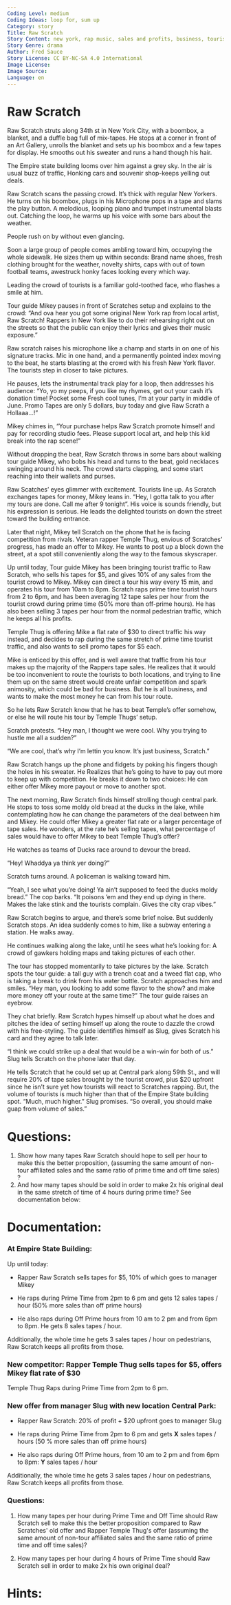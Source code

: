 ```yaml
---
Coding Level: medium
Coding Ideas: loop for, sum up
Category: story
Title: Raw Scratch
Story Content: new york, rap music, sales and profits, business, tourists
Story Genre: drama
Author: Fred Sauce
Story License: CC BY-NC-SA 4.0 International
Image License:
Image Source:
Language: en
---
```


# Raw Scratch

Raw Scratch struts along 34th st in New York City, with a boombox, a blanket, and a duffle bag full of mix-tapes.  He stops at a corner in front of an Art Gallery, unrolls the blanket and sets up his boombox and a few tapes for display. He smooths out his sweater and runs a hand though his hair.

The Empire state building looms over him against a grey sky. In the air is usual buzz of traffic, Honking cars and souvenir shop-keeps yelling out deals.

Raw Scratch scans the passing crowd. It’s thick with regular New Yorkers. He turns on his boombox, plugs in his Microphone pops in a tape and slams the play button. A melodious, looping piano and trumpet instrumental blasts out. Catching the loop, he warms up his voice with some bars about the weather.

People rush on by without even glancing.

Soon a large group of people comes ambling toward him, occupying the whole sidewalk. He sizes them up within seconds: Brand name shoes, fresh clothing brought for the weather, novelty shirts, caps with out of town football teams, awestruck honky faces looking every which way.

Leading the crowd of tourists is a familiar gold-toothed face, who flashes a smile at him.

Tour guide Mikey pauses in front of Scratches setup and explains to the crowd: “And ova hear you got some original New York rap from local artist, Raw Scratch! Rappers in New York like to do their rehearsing right out on the streets so that the public can enjoy their lyrics and gives their music exposure.”


Raw scratch raises his microphone like a champ and starts in on one of his signature tracks. Mic in one hand, and a permanently pointed index moving to the beat, he starts blasting at the crowd with his fresh New York flavor. The tourists step in closer to take pictures.

He pauses, lets the instrumental track play for a loop, then addresses his audience: “Yo, yo my peeps, if you like my rhymes, get out your cash it’s donation time! Pocket some Fresh cool tunes, I’m at your party in middle of June. Promo Tapes are only 5 dollars, buy today and give Raw Scrath a Hollaaa…!”

Mikey chimes in, “Your purchase helps Raw Scratch promote himself and pay for recording studio fees. Please support local art, and help this kid break into the rap scene!”

Without dropping the beat, Raw Scratch throws in some bars about walking tour guide Mikey, who bobs his head and turns to the beat, gold necklaces swinging around his neck. The crowd starts clapping, and some start reaching into their wallets and purses.

Raw Scatches’ eyes glimmer with excitement. Tourists line up. As Scratch exchanges tapes for money, Mikey leans in. “Hey, I gotta talk to you after my tours are done. Call me after 9 tonight”. His voice is sounds friendly, but his expression is serious. He leads the delighted tourists on down the street toward the building entrance.

Later that night, Mikey tell Scratch on the phone that he is facing competition from rivals. Veteran rapper Temple Thug, envious of Scratches’ progress, has made an offer to Mikey. He wants to post up a block down the street, at a spot still conveniently along the way to the famous skyscraper.

Up until today, Tour guide Mikey has been bringing tourist traffic to Raw Scratch, who sells his tapes for $5, and gives 10% of any sales from the tourist crowd to Mikey. Mikey can direct a tour his way every 15 min, and operates his tour from 10am to 8pm. Scratch raps prime time tourist hours from 2 to 6pm, and has been averaging 12 tape sales per hour from the tourist crowd during prime time (50% more than off-prime hours). He has also been selling 3 tapes per hour from the normal pedestrian traffic, which he keeps all his profits.

Temple Thug is offering Mike a flat rate of $30 to direct traffic his way instead, and decides to rap during the same stretch of prime time tourist traffic, and also wants to sell promo tapes for $5 each.

Mike is enticed by this offer, and is well aware that traffic from his tour makes up the majority of the Rappers tape sales. He realizes that it would be too inconvenient to route the tourists to both locations, and trying to line them up on the same street would create unfair competition and spark animosity, which could be bad for business. But he is all business, and wants to make the most money he can from his tour route.

So he lets Raw Scratch know that he has to beat Temple’s offer somehow, or else he will route his tour by Temple Thugs’ setup.

Scratch protests. “Hey man, I thought we were cool. Why you trying to hustle me all a sudden?”

“We are cool, that’s why I’m lettin you know. It’s just business, Scratch.”

Raw Scratch hangs up the phone and fidgets by poking his fingers though the holes in his sweater. He Realizes that he’s going to have to pay out more to keep up with competition. He breaks it down to two choices: He can either offer Mikey more payout or move to another spot.

The next morning, Raw Scratch finds himself strolling though central park. He stops to toss some moldy old bread at the ducks in the lake, while contemplating how he can change the parameters of the deal between him and Mikey. He could offer Mikey a greater flat rate or a larger percentage of tape sales. He wonders, at the rate he’s selling tapes, what percentage of sales would have to offer Mikey to beat Temple Thug’s offer?

He watches as teams of Ducks race around to devour the bread.

“Hey! Whaddya ya think yer doing?”

Scratch turns around. A policeman is walking toward him.

“Yeah, I see what you’re doing! Ya ain’t supposed to feed the ducks moldy bread.” The cop barks. “It poisons ’em and they end up dying in there. Makes the lake stink and the tourists complain. Gives the city crap vibes.”

Raw Scratch begins to argue, and there’s some brief noise. But suddenly Scratch stops. An idea suddenly comes to him, like a subway entering a station. He walks away.

He continues walking along the lake, until he sees what he’s looking for: A crowd of gawkers holding maps and taking pictures of each other.

The tour has stopped momentarily to take pictures by the lake. Scratch spots the tour guide: a tall guy with a trench coat and a tweed flat cap, who is taking a break to drink from his water bottle. Scratch approaches him and smiles. “Hey man, you looking to add some flavor to the show? and make more money off your route at the same time?” The tour guide raises an eyebrow.

They chat briefly. Raw Scratch hypes himself up about what he does and pitches the idea of setting himself up along the route to dazzle the crowd with his free-styling. The guide identifies himself as Slug, gives Scratch his card and they agree to talk later.

“I think we could strike up a deal that would be a win-win for both of us.” Slug tells Scratch on the phone later that day.

He tells Scratch that he could set up at Central park along 59th St., and will require 20% of tape sales brought by the tourist crowd, plus $20 upfront since he isn’t sure yet how tourists will react to Scratches rapping. But, the volume of tourists is much higher than that of the Empire State building spot. “Much, much higher.” Slug promises. “So overall, you should make guap from volume of sales.”

# Questions:
1) Show how many tapes Raw Scratch should hope to sell per hour to make this the better proposition, (assuming the same amount of non-tour affiliated sales and the same ratio of prime time and off time sales) ?
2) And how many tapes should be sold in order to make 2x his original deal in the same stretch of time of 4 hours during prime time? See documentation below:

# Documentation:

### At Empire State Building:
Up until today:
- Rapper Raw Scratch sells tapes for $5, 10% of which goes to manager Mikey

- He raps during Prime Time from 2pm to 6 pm and gets 12 sales tapes / hour (50% more sales than off prime hours)

- He also raps during Off Prime hours from 10 am to 2 pm and from 6pm to 8pm. He gets 8 sales tapes / hour.

Additionally, the whole time he gets 3 sales tapes / hour on pedestrians, Raw Scratch keeps all profits from those.

### New competitor: Rapper Temple Thug sells tapes for $5, offers Mikey flat rate of $30

Temple Thug Raps during Prime Time from 2pm to 6 pm.

### New offer from manager Slug with new location Central Park:

- Rapper Raw Scratch: 20% of profit + $20 upfront goes to manager Slug

- He raps during Prime Time from 2pm to 6 pm and gets **X** sales tapes / hours (50 % more sales than off prime hours)

- He also raps during Off Prime hours, from 10 am to 2 pm and from 6pm to 8pm: **Y** sales tapes / hour

Additionally, the whole time he gets 3 sales tapes / hour on pedestrians, Raw Scratch keeps all profits from those.

### Questions:
1) How many tapes per hour during Prime Time and Off Time should Raw Scratch sell to make this the better proposition compared to Raw Scratches' old offer and Rapper Temple Thug's offer
(assuming the same amount of non-tour affiliated sales and the same ratio of prime time and off time sales)?

2) How many tapes per hour during 4 hours of Prime Time should Raw Scratch sell
in order to make 2x his own original deal?

# Hints:
